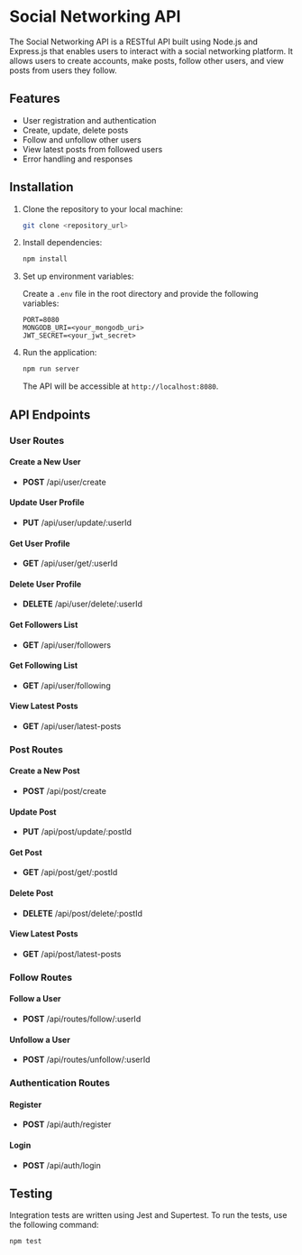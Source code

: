 # Social Networking API

The Social Networking API is a RESTful API built using Node.js and Express.js that enables users to interact with a social networking platform. It allows users to create accounts, make posts, follow other users, and view posts from users they follow.

## Features

- User registration and authentication
- Create, update, delete posts
- Follow and unfollow other users
- View latest posts from followed users
- Error handling and responses

## Installation

1. Clone the repository to your local machine:

    ```bash
    git clone <repository_url>
    ```

2. Install dependencies:

    ```bash
    npm install
    ```

3. Set up environment variables:

    Create a `.env` file in the root directory and provide the following variables:

    ```dotenv
    PORT=8080
    MONGODB_URI=<your_mongodb_uri>
    JWT_SECRET=<your_jwt_secret>
    ```

4. Run the application:

    ```bash
    npm run server
    ```

    The API will be accessible at `http://localhost:8080`.

## API Endpoints

### User Routes

#### Create a New User
- **POST** /api/user/create

#### Update User Profile
- **PUT** /api/user/update/:userId

#### Get User Profile
- **GET** /api/user/get/:userId

#### Delete User Profile
- **DELETE** /api/user/delete/:userId

#### Get Followers List
- **GET** /api/user/followers

#### Get Following List
- **GET** /api/user/following

#### View Latest Posts
- **GET** /api/user/latest-posts

### Post Routes

#### Create a New Post
- **POST** /api/post/create

#### Update Post
- **PUT** /api/post/update/:postId

#### Get Post
- **GET** /api/post/get/:postId

#### Delete Post
- **DELETE** /api/post/delete/:postId

#### View Latest Posts
- **GET** /api/post/latest-posts

### Follow Routes

#### Follow a User
- **POST** /api/routes/follow/:userId

#### Unfollow a User
- **POST** /api/routes/unfollow/:userId

### Authentication Routes

#### Register
- **POST** /api/auth/register

#### Login
- **POST** /api/auth/login

## Testing

Integration tests are written using Jest and Supertest. To run the tests, use the following command:

```bash
npm test

